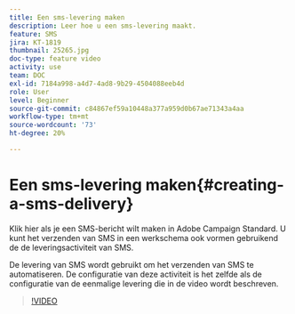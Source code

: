 ```yaml
---
title: Een sms-levering maken
description: Leer hoe u een sms-levering maakt.
feature: SMS
jira: KT-1819
thumbnail: 25265.jpg
doc-type: feature video
activity: use
team: DOC
exl-id: 7184a998-a4d7-4ad8-9b29-4504088eeb4d
role: User
level: Beginner
source-git-commit: c84867ef59a10448a377a959d0b67ae71343a4aa
workflow-type: tm+mt
source-wordcount: '73'
ht-degree: 20%

---
```


# Een sms-levering maken{#creating-a-sms-delivery}

Klik hier als je een SMS-bericht wilt maken in Adobe Campaign Standard. U kunt het verzenden van SMS in een werkschema ook vormen gebruikend de de leveringsactiviteit van SMS.

De levering van SMS wordt gebruikt om het verzenden van SMS te automatiseren. De configuratie van deze activiteit is het zelfde als de configuratie van de eenmalige levering die in de video wordt beschreven.

>[!VIDEO](https://video.tv.adobe.com/v/25265/?quality=12&learn=on)
